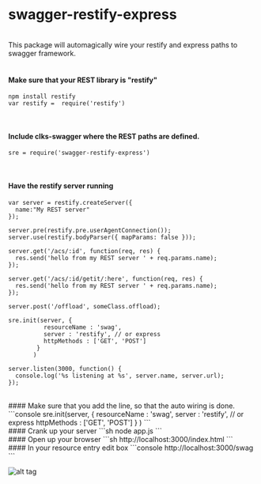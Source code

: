 swagger-restify-express
=========
<br>
This package will automagically wire your restify and express paths to swagger framework.
<br><br>

#### Make sure that your REST library is "restify"
```console
npm install restify
var restify =  require('restify')
```
<br>

#### Include clks-swagger where the REST paths are defined.
```console
sre = require('swagger-restify-express')
```
<br>

#### Have the restify server running
```console
var server = restify.createServer({
  name:"My REST server"
});

server.pre(restify.pre.userAgentConnection());
server.use(restify.bodyParser({ mapParams: false }));

server.get('/acs/:id', function(req, res) {
  res.send('hello from my REST server ' + req.params.name);
});

server.get('/acs/:id/getit/:here', function(req, res) {
  res.send('hello from my REST server ' + req.params.name);
});

server.post('/offload', someClass.offload);

sre.init(server, {
		  resourceName : 'swag',
		  server : 'restify', // or express
		  httpMethods : ['GET', 'POST']
		}
       )

server.listen(3000, function() {
  console.log('%s listening at %s', server.name, server.url);
});
```
<br>
#### Make sure that you add the line, so that the auto wiring is done.
```console
sre.init(server, {
		  resourceName : 'swag',
		  server : 'restify', // or express
		  httpMethods : ['GET', 'POST']
		}
       )
```

<br>
#### Crank up your server
```sh
node app.js
```
<br>
#### Open up your browser
```sh
http://localhost:3000/index.html
```

<br>
#### In your resource entry edit box
```console
http://localhost:3000/swag
```

![alt tag](https://raw.githubusercontent.com/manojkumarmc/swagger-restify-express/master/swagger-ui.jpg)




 
  
   
   
  